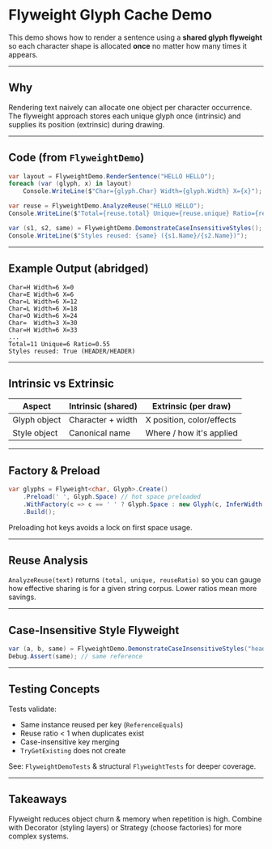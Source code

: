 # Flyweight Glyph Cache Demo

This demo shows how to render a sentence using a **shared glyph flyweight** so each character shape is allocated **once** no matter how many times it appears.

---
## Why
Rendering text naively can allocate one object per character occurrence. The flyweight approach stores each unique glyph once (intrinsic) and supplies its position (extrinsic) during drawing.

---
## Code (from `FlyweightDemo`)
```csharp
var layout = FlyweightDemo.RenderSentence("HELLO HELLO");
foreach (var (glyph, x) in layout)
    Console.WriteLine($"Char={glyph.Char} Width={glyph.Width} X={x}");

var reuse = FlyweightDemo.AnalyzeReuse("HELLO HELLO");
Console.WriteLine($"Total={reuse.total} Unique={reuse.unique} Ratio={reuse.reuseRatio:0.00}");

var (s1, s2, same) = FlyweightDemo.DemonstrateCaseInsensitiveStyles();
Console.WriteLine($"Styles reused: {same} ({s1.Name}/{s2.Name})");
```

---
## Example Output (abridged)
```
Char=H Width=6 X=0
Char=E Width=6 X=6
Char=L Width=6 X=12
Char=L Width=6 X=18
Char=O Width=6 X=24
Char=  Width=3 X=30
Char=H Width=6 X=33
...
Total=11 Unique=6 Ratio=0.55
Styles reused: True (HEADER/HEADER)
```

---
## Intrinsic vs Extrinsic
| Aspect | Intrinsic (shared) | Extrinsic (per draw) |
|--------|--------------------|----------------------|
| Glyph object | Character + width | X position, color/effects |
| Style object | Canonical name    | Where / how it's applied |

---
## Factory & Preload
```csharp
var glyphs = Flyweight<char, Glyph>.Create()
    .Preload(' ', Glyph.Space) // hot space preloaded
    .WithFactory(c => c == ' ' ? Glyph.Space : new Glyph(c, InferWidth(c)))
    .Build();
```
Preloading hot keys avoids a lock on first space usage.

---
## Reuse Analysis
`AnalyzeReuse(text)` returns `(total, unique, reuseRatio)` so you can gauge how effective sharing is for a given string corpus.
Lower ratios mean more savings.

---
## Case-Insensitive Style Flyweight
```csharp
var (a, b, same) = FlyweightDemo.DemonstrateCaseInsensitiveStyles("header", "HEADER");
Debug.Assert(same); // same reference
```

---
## Testing Concepts
Tests validate:
- Same instance reused per key (`ReferenceEquals`)
- Reuse ratio < 1 when duplicates exist
- Case-insensitive key merging
- `TryGetExisting` does not create

See: `FlyweightDemoTests` & structural `FlyweightTests` for deeper coverage.

---
## Takeaways
Flyweight reduces object churn & memory when repetition is high. Combine with Decorator (styling layers) or Strategy (choose factories) for more complex systems.

